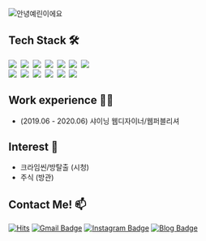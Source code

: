 ![안녕예린이에요](https://user-images.githubusercontent.com/73337811/104746344-7c77cd80-5792-11eb-9144-210344ac0546.jpg)
## Tech Stack 🛠 
<p>   
  <img src="https://img.shields.io/badge/Python-3766AB?style=flat-square&logo=Python&logoColor=white"/></a>&nbsp   
  <img src="https://img.shields.io/badge/Java-007396?style=flat-square&logo=Java&logoColor=white"/></a>&nbsp   
  <img src="https://img.shields.io/badge/C++-00599C?style=flat-square&logo=C%2B%2B&logoColor=white"/></a>&nbsp   
  <img src="https://img.shields.io/badge/C-A8B9CC?style=flat-square&logo=C&logoColor=white"/></a>&nbsp   
  <img src="https://img.shields.io/badge/Javascript-ffb13b?style=flat-square&logo=javascript&logoColor=white"/></a>&nbsp 
  <img src="https://img.shields.io/badge/css-1572B6?style=flat-square&logo=css3&logoColor=white"/></a>&nbsp   
  <img src="https://img.shields.io/badge/Go-11B48A?style=flat-square&logo=Go&logoColor=white"/></a>&nbsp   
  <br>  
  <img src="https://img.shields.io/badge/SpringBoot-6DB33F?style=flat-square&logo=Spring&logoColor=white"/></a>&nbsp   
  <img src="https://img.shields.io/badge/Django-092E20?style=flat-square&logo=Django&logoColor=white"/></a>&nbsp   
  <img src="https://img.shields.io/badge/Mysql-E6B91E?style=flat-square&logo=MySql&logoColor=white"/></a>&nbsp  
  <img src="https://img.shields.io/badge/HyperledgerFabric-DB3552?style=flat-square&logo=Hulu&logoColor=white"/></a>&nbsp  
  <img src="https://img.shields.io/badge/aws-333664?style=flat-square&logo=amazon-aws&logoColor=white"/></a>&nbsp   
  <img src="https://img.shields.io/badge/elasticsearch-005571?style=flat-square&logo=elasticsearch&logoColor=white"/></a>&nbsp 
</p>

## Work experience 🤹‍♀️
- (2019.06 - 2020.06) 샤이닝 웹디자이너/웹퍼블리셔

## Interest 👀
- 크라임씬/방탈출 (시청)
- 주식 (방관)

## Contact Me! 📫

[![Hits](https://hits.seeyoufarm.com/api/count/incr/badge.svg?url=https%3A%2F%2Fgithub.com%2Fyerin512&count_bg=%23FEA522&title_bg=%23FFD834&icon=&icon_color=%23E7E7E7&title=VISIT&edge_flat=true)](https://hits.seeyoufarm.com)
[![Gmail Badge](https://img.shields.io/badge/Gmail-d14836?style=flat-square&logo=Gmail&logoColor=white&link=mailto:jjuhee0913@gmail.com)](mailto:dksdpfls0512@gmail.com)
[![Instagram Badge](https://img.shields.io/badge/-Instagram-dd2a7b?style=flat-square&logo=instagram&logoColor=white&link=https://www.instagram.com/)](https://www.instagram.com/malduck2/) 
[![Blog Badge](http://img.shields.io/badge/-Blog-brightgreen?style=flat-square&logo=FF5722&link=https://blog.naver.com/chajuhui123)](https://blog.naver.com/PostList.nhn?blogId=sosu0422&from=postList&categoryNo=1)



<!--
**yerin512/yerin512** is a ✨ _special_ ✨ repository because its `README.md` (this file) appears on your GitHub profile.

Here are some ideas to get you started:

- 🔭 I’m currently working on ...
- 🌱 I’m currently learning ...
- 👯 I’m looking to collaborate on ...
- 🤔 I’m looking for help with ...
- 💬 Ask me about ...
- 📫 How to reach me: ...
- 😄 Pronouns: ...
- ⚡ Fun fact: ...
-->
